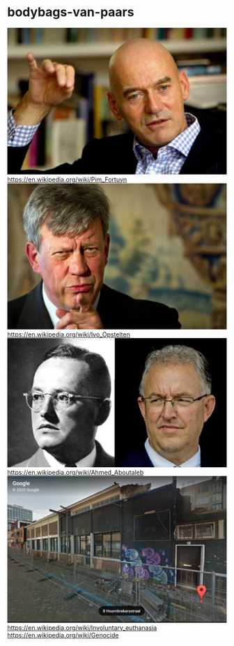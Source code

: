# bodybags-van-paars
![](https://github.com/nondejus/bodybags-van-paars/blob/main/ArtBoard%20Image%20(223).jpg)
https://en.wikipedia.org/wiki/Pim_Fortuyn
![](https://github.com/nondejus/bodybags-van-paars/blob/main/ArtBoard%20Image%20(69).jpg)
https://en.wikipedia.org/wiki/Ivo_Opstelten
![](https://github.com/nondejus/bodybags-van-paars/blob/main/ArtBoard%20Image%20(53).jpg)
https://en.wikipedia.org/wiki/Ahmed_Aboutaleb
![](https://github.com/nondejus/bodybags-van-paars/blob/main/ArtBoard%20Image%20(105).jpg)
https://en.wikipedia.org/wiki/Involuntary_euthanasia
https://en.wikipedia.org/wiki/Genocide

